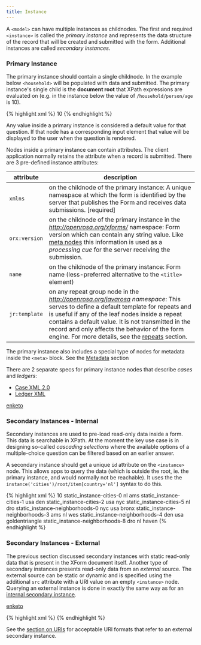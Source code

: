 ```yaml
---
title: Instance
---
```


A `<model>` can have multiple instances as childnodes. The first and required `<instance>` is called the _primary instance_ and represents the data structure of the record that will be created and submitted with the form. Additional instances are called _secondary instances_.

### Primary Instance 

The primary instance should contain a single childnode. In the example below `<household>` will be populated with data and submitted. The primary instance's single child is the **document root** that XPath expressions are evaluated on (e.g. in the instance below the value of `/household/person/age` is 10).

{% highlight xml %}
<instance>
    <household id="mysurvey" orx:version="2014083101">
        <person>
            <firstname/>
            <lastname/>
            <age>10</age>
        </person>
        <meta>
          <instanceID/>
        </meta>
    </household>
</instance>
{% endhighlight %}

Any value inside a primary instance is considered a default value for that question. If that node has a corresponding input element that value will be displayed to the user when the question is rendered.

Nodes inside a primary instance can contain attributes. The client application normally retains the attribute when a record is submitted. There are 3 pre-defined instance attributes:

| attribute     | description
|---------------|------------
| `xmlns`       | on the childnode of the primary instance: A unique namespace at which the form is identified by the server that publishes the Form and receives data submissions. \[required\] 
| `orx:version` | on the childnode of the primary instance in the _http://openrosa.org/xforms/_ namespace: Form version which can contain any string value. Like [meta nodes](#metadata) this information is used as a _processing cue_ for the server receiving the submission.
| `name`        | on the childnode of the primary instance: Form name (less-preferred alternative to the `<title>` element)
| `jr:template` | on any repeat group node in the _http://openrosa.org/javarosa namespace_: This serves to define a default template for repeats and is useful if any of the leaf nodes inside a repeat contains a default value. It is not transmitted in the record and only affects the behavior of the form engine. For more details, see the [repeats](#repeats) section.

The primary instance also includes a special type of nodes for metadata inside the `<meta>` block. See the [Metadata](#metadata) section

There are 2 separate specs for primary instance nodes that describe _cases_ and _ledgers_:

* [Case XML 2.0](https://github.com/dimagi/commcare/wiki/casexml20)
* [Ledger XML](https://github.com/dimagi/commcare/wiki/ledgerxml)

[enketo](# "If a non-default namespace is used, Enketo requires all references to the namespaced node to have the correct namespace prefix.")

### Secondary Instances - Internal

Secondary instances are used to pre-load read-only data inside a form. This data is searchable in XPath. At the moment the key use case is in designing so-called _cascading selections_ where the available options of a multiple-choice question can be filtered based on an earlier answer.

A secondary instance should get a unique `id` attribute on the `<instance>` node. This allows apps to query the data (which is outside the root, ie. the primary instance, and would normally not be reachable). It uses the the `instance('cities')/root/item[country='nl']` syntax to do this.

{% highlight xml %}
<instance>
    <household id="mysurvey" version="2014083101">
        <person>
            <firstname/>
            <lastname/>
            <age>10</age>
        </person>
        <meta>
          <instanceID/>
        </meta>
    </household>
</instance>
<instance id="cities">
    <root>
        <item>
            <itextId>static_instance-cities-0</itextId>
            <country>nl</country>
            <name>ams</name>
        </item>
        <item>
            <itextId>static_instance-cities-1</itextId>
            <country>usa</country>
            <name>den</name>
      </item>
      <item>
            <itextId>static_instance-cities-2</itextId>
            <country>usa</country>
            <name>nyc</name>
      </item>
      <item>
        <itextId>static_instance-cities-5</itextId>
        <country>nl</country>
        <name>dro</name>
      </item>
    </root>
</instance>
<instance id="neighborhoods">
    <root>
        <item>
            <itextId>static_instance-neighborhoods-0</itextId>
            <city>nyc</city>
            <country>usa</country>
            <name>bronx</name>
        </item>
        <item>
            <itextId>static_instance-neighborhoods-3</itextId>
            <city>ams</city>
            <country>nl</country>
            <name>wes</name>
        </item>
        <item>
            <itextId>static_instance-neighborhoods-4</itextId>
            <city>den</city>
            <country>usa</country>
            <name>goldentriangle</name>
        </item>
        <item>
            <itextId>static_instance-neighborhoods-8</itextId>
            <city>dro</city>
            <country>nl</country>
            <name>haven</name>
        </item>
    </root>
</instance>
{% endhighlight %}


### Secondary Instances - External

The previous section discussed secondary instances with static read-only data that is present in the XForm document itself. Another type of secondary instances presents read-only data from an _external_ source. The external source can be static or dynamic and is specified using the additional `src` attribute with a URI value on an empty `<instance>` node. Querying an external instance is done in exactly the same way as for an [internal secondary instance](#secondary-instances---internal).

[enketo](# "In theory working in Enketo Express when it knows where to find the resources (in /formList).")

{% highlight xml %}
<instance id="commcaresession" src="jr://instance/session"/>
{% endhighlight %}

See the [section on URIs](#uri-support) for acceptable URI formats that refer to an external secondary instance.

